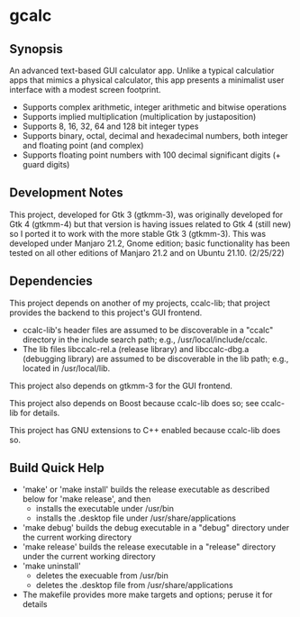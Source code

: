 # gcalc
## Synopsis
An advanced text-based GUI calculator app. Unlike a typical calculatior apps
that mimics a physical calculator, this app presents a minimalist user
interface with a modest screen footprint.
- Supports complex arithmetic, integer arithmetic and bitwise operations
- Supports implied multiplication (multiplication by justaposition)
- Supports 8, 16, 32, 64 and 128 bit integer types
- Supports binary, octal, decimal and hexadecimal numbers, both integer and
floating point (and complex)
- Supports floating point numbers with 100 decimal significant digits (+ guard
digits)
## Development Notes
This project, developed for Gtk 3 (gtkmm-3), was originally developed for
Gtk 4 (gtkmm-4) but that version is having issues related to Gtk 4 (still new)
so I ported it to work with the more stable Gtk 3 (gtkmm-3). This was developed
under Manjaro 21.2, Gnome edition; basic functionality has been tested on all
other editions of Manjaro 21.2 and on Ubuntu 21.10. (2/25/22)
## Dependencies
This project depends on another of my projects, ccalc-lib; that project provides
the backend to this project's GUI frontend.
- ccalc-lib's header files are assumed to be discoverable in a "ccalc" directory
in the include search path; e.g., /usr/local/include/ccalc.
- The lib files libccalc-rel.a (release library) and libccalc-dbg.a (debugging
library) are assumed to be discoverable in the lib path; e.g., located in
/usr/local/lib.

This project also depends on gtkmm-3 for the GUI frontend.

This project also depends on Boost because ccalc-lib does so; see ccalc-lib for
details.

This project has GNU extensions to C++ enabled because ccalc-lib does so.
## Build Quick Help
- 'make' or 'make install' builds the release executable as described below for
'make release', and then
    - installs the executable under /usr/bin
    - installs the .desktop file under /usr/share/applications
- 'make debug' builds the debug executable in a "debug" directory under the
current working directory
- 'make release' builds the release executable in a "release" directory under
the current working directory
- 'make uninstall'
    - deletes the execuable from /usr/bin
    - deletes the .desktop file from /usr/share/applications
- The makefile provides more make targets and options; peruse it for details